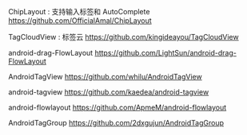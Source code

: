 ChipLayout : 支持输入标签和 AutoComplete
https://github.com/OfficialAmal/ChipLayout

TagCloudView : 标签云
https://github.com/kingideayou/TagCloudView

android-drag-FlowLayout
https://github.com/LightSun/android-drag-FlowLayout

AndroidTagView
https://github.com/whilu/AndroidTagView

android-tagview
https://github.com/kaedea/android-tagview

android-flowlayout
https://github.com/ApmeM/android-flowlayout

AndroidTagGroup
https://github.com/2dxgujun/AndroidTagGroup
